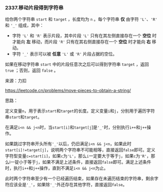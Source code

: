 ### 2337.移动片段得到字符串

给你两个字符串 `start` 和 `target` ，长度均为 `n` 。每个字符串 **仅** 由字符 `'L'`、`'R'` 和 `'_'` 组成，其中：

- 字符 `'L'` 和 `'R'` 表示片段，其中片段 `'L'` 只有在其左侧直接存在一个 **空位** 时才能向 **左** 移动，而片段 `'R'` 只有在其右侧直接存在一个 **空位** 时才能向 **右** 移动。
- 字符 `'_'` 表示可以被 **任意** `'L'` 或 `'R'` 片段占据的空位。

如果在移动字符串 `start` 中的片段任意次之后可以得到字符串 `target` ，返回 `true` ；否则，返回 `false` 。

来源：力扣

https://leetcode.cn/problems/move-pieces-to-obtain-a-string/



思路：

​		定义变量`n`，用于表示`start`和`target`的长度。定义变量`i`和`j`，分别用于遍历字符串`start`和`target`。

​		在满足`i<n && j<n`时，当`start[i]`和`target[j`]是`'_'`时，分别执行`i++`和`j++`操作。

​		如果跳过字符串开头所有`'_'`以后，仍旧满足`i<n && j<n`，如果此时`start[i]!=target[j]`，说明两个字符串不可能相等，直接返回`false`即可。定义字符型变量`c=start[i]`，如果`c`为`'L'`，那么`i`一定要大于等于`j`，如果`c`为`'R'`，那么i一锭小于等于`j`，如果不满足上述条件，直接返回`false`即可。满足上述条件时，执行`i++`和`j++`操作，直到不满足`i<n && j<n`为止。

​	此时两个字符串至少有一个已经遍历结束，如果存在未遍历结束的字符串，剩余字符应该全是`'_'`，如果除`'_'`外还存在其他字符，直接返回`false`。